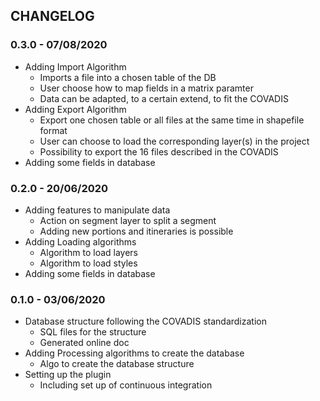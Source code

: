 ## CHANGELOG

### 0.3.0 - 07/08/2020

* Adding Import Algorithm
  * Imports a file into a chosen table of the DB
  * User choose how to map fields in a matrix paramter
  * Data can be adapted, to a certain extend, to fit the COVADIS
* Adding Export Algorithm
  * Export one chosen table or all files at the same time in shapefile format
  * User can choose to load the corresponding layer(s) in the project
  * Possibility to export the 16 files described in the COVADIS
* Adding some fields in database

### 0.2.0 - 20/06/2020

* Adding features to manipulate data
  * Action on segment layer to split a segment
  * Adding new portions and itineraries is possible
* Adding Loading algorithms
  * Algorithm to load layers
  * Algorithm to load styles
* Adding some fields in database

### 0.1.0 - 03/06/2020

* Database structure following the COVADIS standardization
  * SQL files for the structure 
  * Generated online doc
* Adding Processing algorithms to create the database
  * Algo to create the database structure
* Setting up the plugin
  * Including set up of continuous integration

###
